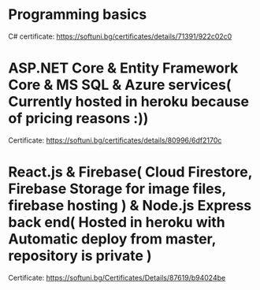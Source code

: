 # Programming basics
C# certificate: https://softuni.bg/certificates/details/71391/922c02c0

# ASP.NET Core & Entity Framework Core & MS SQL & Azure services( Currently hosted in heroku because of pricing reasons :))
Certificate: https://softuni.bg/certificates/details/80996/6df2170c

# React.js & Firebase( Cloud Firestore, Firebase Storage for image files, firebase hosting ) & Node.js Express back end( Hosted in heroku with Automatic deploy from master, repository is private )
Certificate: https://softuni.bg/Certificates/Details/87619/b94024be
